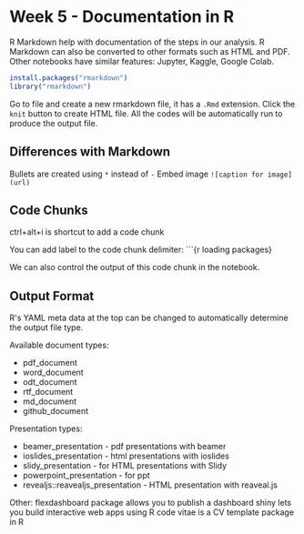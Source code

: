 # Week 5 - Documentation in R

R Markdown help with documentation of the steps in our analysis.
R Markdown can also be converted to other formats such as HTML and PDF.
Other notebooks have similar features: Jupyter, Kaggle, Google Colab.

```R
install.packages("rmarkdown")
library("rmarkdown")
```

Go to file and create a new rmarkdown file, it has a `.Rmd` extension.
Click the `knit` button to create HTML file.
All the codes will be automatically run to produce the output file.

## Differences with Markdown

Bullets are created using `*` instead of `-`
Embed image `![caption for image](url)`

## Code Chunks

ctrl+alt+i is shortcut to add a code chunk

You can add label to the code chunk delimiter:
\`\`\`{r loading packages}

We can also control the output of this code chunk in the notebook.

## Output Format

R's YAML meta data at the top can be changed to automatically determine the output file type.

Available document types:

-   pdf_document
-   word_document
-   odt_document
-   rtf_document
-   md_document
-   github_document

Presentation types:

-   beamer_presentation - pdf presentations with beamer
-   ioslides_presentation - html presentations with ioslides
-   slidy_presentation - for HTML presentations with Slidy
-   powerpoint_presentation - for ppt
-   revealjs::reavealjs_presentation - HTML presentation with reaveal.js

Other:
flexdashboard package allows you to publish a dashboard
shiny lets you build interactive web apps using R code
vitae is a CV template package in R
